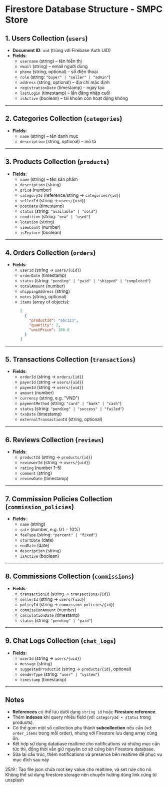 # Firestore Database Structure - SMPC Store

## 1. Users Collection (`users`)
- **Document ID**: `uid` (trùng với Firebase Auth UID)
- **Fields**:
  - `username` (string) – tên hiển thị
  - `email` (string) – email người dùng
  - `phone` (string, optional) – số điện thoại
  - `role` (string: `"buyer" | "seller" | "admin"`)
  - `address` (string, optional) – địa chỉ mặc định
  - `registrationDate` (timestamp) – ngày tạo
  - `lastLogin` (timestamp) – lần đăng nhập cuối
  - `isActive` (boolean) – tài khoản còn hoạt động không

---

## 2. Categories Collection (`categories`)
- **Fields**:
  - `name` (string) – tên danh mục
  - `description` (string, optional) – mô tả

---

## 3. Products Collection (`products`)
- **Fields**:
  - `name` (string) – tên sản phẩm
  - `description` (string)
  - `price` (number)
  - `categoryId` (reference/string → `categories/{id}`)
  - `sellerId` (string → `users/{uid}`)
  - `postDate` (timestamp)
  - `status` (string: `"available" | "sold"`)
  - `condition` (string: `"new" | "used"`)
  - `location` (string)
  - `viewCount` (number)
  - `isFeature` (boolean)

---

## 4. Orders Collection (`orders`)
- **Fields**:
  - `userId` (string → `users/{uid}`)
  - `orderDate` (timestamp)
  - `status` (string: `"pending" | "paid" | "shipped" | "completed"`)
  - `totalAmount` (number)
  - `shippingAddress` (string)
  - `notes` (string, optional)
  - `items` (array of objects):
    ```json
    [
      {
        "productId": "abc123",
        "quantity": 2,
        "unitPrice": 100.0
      }
    ]
    ```

---

## 5. Transactions Collection (`transactions`)
- **Fields**:
  - `orderId` (string → `orders/{id}`)
  - `payerId` (string → `users/{uid}`)
  - `payeeId` (string → `users/{uid}`)
  - `amount` (number)
  - `currency` (string, e.g. "VND")
  - `paymentMethod` (string: `"card" | "bank" | "cash"`)
  - `status` (string: `"pending" | "success" | "failed"`)
  - `txnDate` (timestamp)
  - `externalTransactionId` (string, optional)

---

## 6. Reviews Collection (`reviews`)
- **Fields**:
  - `productId` (string → `products/{id}`)
  - `reviewerId` (string → `users/{uid}`)
  - `rating` (number 1–5)
  - `comment` (string)
  - `reviewDate` (timestamp)

---

## 7. Commission Policies Collection (`commission_policies`)
- **Fields**:
  - `name` (string)
  - `rate` (number, e.g. 0.1 = 10%)
  - `feeType` (string: `"percent" | "fixed"`)
  - `startDate` (date)
  - `endDate` (date)
  - `description` (string)
  - `isActive` (boolean)

---

## 8. Commissions Collection (`commissions`)
- **Fields**:
  - `transactionId` (string → `transactions/{id}`)
  - `sellerId` (string → `users/{uid}`)
  - `policyId` (string → `commission_policies/{id}`)
  - `commissionAmount` (number)
  - `calculationDate` (timestamp)
  - `status` (string: `"pending" | "paid"`)

---

## 9. Chat Logs Collection (`chat_logs`)
- **Fields**:
  - `userId` (string → `users/{uid}`)
  - `message` (string)
  - `suggestedProductId` (string → `products/{id}`, optional)
  - `senderType` (string: `"user" | "system"`)
  - `timestamp` (timestamp)

---


## Notes
- **References** có thể lưu dưới dạng `string id` hoặc **Firestore reference**.  
- Thêm **indexes** khi query nhiều field (vd: `categoryId + status` trong products).  
- Có thể gom một số collection phụ thành **subcollection** nếu cần (vd: `order_items` trong mỗi order), nhưng với Firestore lưu dạng array cũng ổn.
- Kết hợp sử dụng database realtime cho notifications và những mục cần tức thì, đồng thời vẫn giữ nguyên cơ sở cứng bên Firestore database.
- Sửa lại cấu trúc, thêm notifications và presence bên realtime để phục vụ mục đích sau này

25/9 : 
Tạo file json chứa root key value cho realtime, và set rule cho nó
Không thể sử dụng firestore storage nên chuyển hướng dùng link cứng từ unsplash



